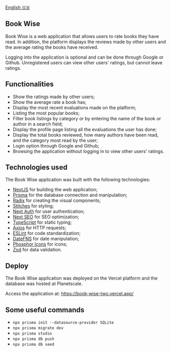 [English 🇬🇧](README.md)

## Book Wise

Book Wise is a web application that allows users to rate books they have read. In addition, the platform displays the reviews made by other users and the average rating the books have received. 

Logging into the application is optional and can be done through Google or Github. Unregistered users can view other users' ratings, but cannot leave ratings.

## Functionalities

- Show the ratings made by other users;
- Show the average rate a book has;
- Display the most recent evaluations made on the platform;
- Listing the most popular books;
- Filter book listings by category or by entering the name of the book or author in a search field;
- Display the profile page listing all the evaluations the user has done;
- Display the total books reviewed, how many authors have been read, and the category most read by the user;
- Login option through Google and Github;
- Browsing the application without logging in to view other users' ratings.

## Technologies used

The Book Wise application was built with the following technologies:

- [NextJS](https://nextjs.org/) for building the web application;
- [Prisma](https://www.prisma.io/) for the database connection and manipulation;
- [Radix](https://www.radix-ui.com/) for creating the visual components;
- [Stitches](https://stitches.dev/) for styling;
- [Next Auth](https://next-auth.js.org/) for user authentication;
- [Next SEO](https://github.com/garmeeh/next-seo) for SEO optimization;
- [TypeScript](https://www.typescriptlang.org/) for static typing;
- [Axios](https://axios-http.com/) for HTTP requests;
- [ESLint](https://eslint.org/) for code standardization;
- [DateFNS](https://date-fns.org/) for date manipulation;
- [Phosphor Icons](https://phosphoricons.com/) for icons;
- [Zod](https://github.com/colinhacks/zod) for data validation.

## Deploy

The Book Wise application was deployed on the Vercel platform and the database was hosted at Planetscale.

Access the application at: https://book-wise-two.vercel.app/

## Some useful commands

- `npx prisma init --datasource-provider SQLite`
- `npx prisma migrate dev`
- `npx prisma studio`
- `npx prisma db push`
- `npx prisma db seed`

